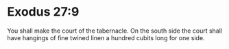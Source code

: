 # Exodus 27:9

You shall make the court of the tabernacle. On the south side the court shall have hangings of fine twined linen a hundred cubits long for one side.

